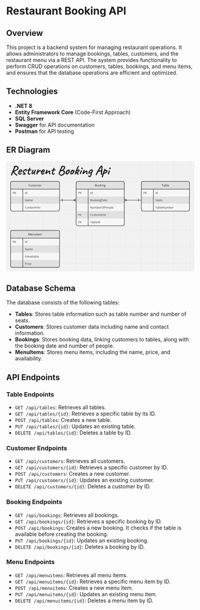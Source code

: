 # Restaurant Booking API

## Overview

This project is a backend system for managing restaurant operations. It allows administrators to manage bookings, tables, customers, and the restaurant menu via a REST API. The system provides functionality to perform CRUD operations on customers, tables, bookings, and menu items, and ensures that the database operations are efficient and optimized.

## Technologies

- **.NET 8**
- **Entity Framework Core** (Code-First Approach)
- **SQL Server**
- **Swagger** for API documentation
- **Postman** for API testing

## ER Diagram

![ERD](ERD.png)

## Database Schema

The database consists of the following tables:

- **Tables**: Stores table information such as table number and number of seats.
- **Customers**: Stores customer data including name and contact information.
- **Bookings**: Stores booking data, linking customers to tables, along with the booking date and number of people.
- **MenuItems**: Stores menu items, including the name, price, and availability.

## API Endpoints

### Table Endpoints

- `GET /api/tables`: Retrieves all tables.
- `GET /api/tables/{id}`: Retrieves a specific table by its ID.
- `POST /api/tables`: Creates a new table.
- `PUT /api/tables/{id}`: Updates an existing table.
- `DELETE /api/tables/{id}`: Deletes a table by ID.

### Customer Endpoints

- `GET /api/customers`: Retrieves all customers.
- `GET /api/customers/{id}`: Retrieves a specific customer by ID.
- `POST /api/customers`: Creates a new customer.
- `PUT /api/customers/{id}`: Updates an existing customer.
- `DELETE /api/customers/{id}`: Deletes a customer by ID.

### Booking Endpoints

- `GET /api/bookings`: Retrieves all bookings.
- `GET /api/bookings/{id}`: Retrieves a specific booking by ID.
- `POST /api/bookings`: Creates a new booking. It checks if the table is available before creating the booking.
- `PUT /api/bookings/{id}`: Updates an existing booking.
- `DELETE /api/bookings/{id}`: Deletes a booking by ID.

### Menu Endpoints

- `GET /api/menuitems`: Retrieves all menu items.
- `GET /api/menuitems/{id}`: Retrieves a specific menu item by ID.
- `POST /api/menuitems`: Creates a new menu item.
- `PUT /api/menuitems/{id}`: Updates an existing menu item.
- `DELETE /api/menuitems/{id}`: Deletes a menu item by ID.
